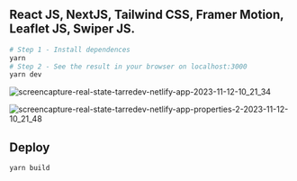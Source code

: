 

## React JS, NextJS, Tailwind CSS, Framer Motion, Leaflet JS, Swiper JS.

```bash
# Step 1 - Install dependences
yarn
# Step 2 - See the result in your browser on localhost:3000
yarn dev
```

![screencapture-real-state-tarredev-netlify-app-2023-11-12-10_21_34](https://github.com/ratasi/real-state-youtube/assets/16082370/0a019fc3-077b-4091-94d1-3b6fad48b0de)

![screencapture-real-state-tarredev-netlify-app-properties-2-2023-11-12-10_21_48](https://github.com/ratasi/real-state-youtube/assets/16082370/a356b81c-af85-4684-99d0-53272eb18ea6)




## Deploy 

```bash
yarn build
```
